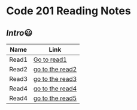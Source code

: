 # Code 201 Reading Notes

## *Intro*:smiley:


|Name|Link
|-----|-----
|Read1|[Go to read1](https://hamzamt99.github.io/reading-notes2/Read1)
|Read2| [go to the read2](https://hamzamt99.github.io/reading-notes2/Read2)
|Read3|[go to the read3](https://hamzamt99.github.io/reading-notes2/Read3)
|Read4|[go to the read4](https://hamzamt99.github.io/reading-notes2/Read4)
|Read4|[go to the read5](https://hamzamt99.github.io/reading-notes2/Read)

